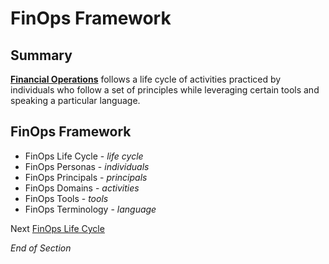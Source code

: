 # FinOps Framework

## Summary
[**Financial Operations**](https://www.mindmeister.com/2757633339/01-finops-framework) follows a life cycle of activities practiced by individuals who follow a set of principles while leveraging certain tools and speaking a particular language.

## FinOps Framework
* FinOps Life Cycle - *life cycle*
* FinOps Personas - *individuals*
* FinOps Principals - *principals* 
* FinOps Domains - *activities* 
* FinOps Tools - *tools*
* FinOps Terminology - *language* 

Next [FinOps Life Cycle](https://github.com/jamesbuckett/finops-certified-practitioner/blob/main/02-finops-lifecycle.md)

*End of Section* 